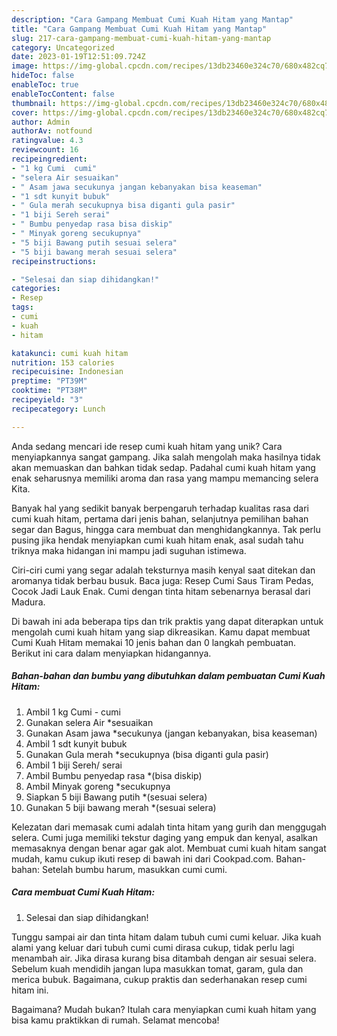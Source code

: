 ```yaml
---
description: "Cara Gampang Membuat Cumi Kuah Hitam yang Mantap"
title: "Cara Gampang Membuat Cumi Kuah Hitam yang Mantap"
slug: 217-cara-gampang-membuat-cumi-kuah-hitam-yang-mantap
category: Uncategorized
date: 2023-01-19T12:51:09.724Z
image: https://img-global.cpcdn.com/recipes/13db23460e324c70/680x482cq70/cumi-kuah-hitam-foto-resep-utama.jpg
hideToc: false
enableToc: true
enableTocContent: false
thumbnail: https://img-global.cpcdn.com/recipes/13db23460e324c70/680x482cq70/cumi-kuah-hitam-foto-resep-utama.jpg
cover: https://img-global.cpcdn.com/recipes/13db23460e324c70/680x482cq70/cumi-kuah-hitam-foto-resep-utama.jpg
author: Admin
authorAv: notfound
ratingvalue: 4.3
reviewcount: 16
recipeingredient:
- "1 kg Cumi  cumi"
- "selera Air sesuaikan"
- " Asam jawa secukunya jangan kebanyakan bisa keaseman"
- "1 sdt kunyit bubuk"
- " Gula merah secukupnya bisa diganti gula pasir"
- "1 biji Sereh serai"
- " Bumbu penyedap rasa bisa diskip"
- " Minyak goreng secukupnya"
- "5 biji Bawang putih sesuai selera"
- "5 biji bawang merah sesuai selera"
recipeinstructions:

- "Selesai dan siap dihidangkan!"
categories:
- Resep
tags:
- cumi
- kuah
- hitam

katakunci: cumi kuah hitam 
nutrition: 153 calories
recipecuisine: Indonesian
preptime: "PT39M"
cooktime: "PT38M"
recipeyield: "3"
recipecategory: Lunch

---
```





Anda sedang mencari ide resep cumi kuah hitam yang unik? Cara menyiapkannya sangat gampang. Jika salah mengolah maka hasilnya tidak akan memuaskan dan bahkan tidak sedap. Padahal cumi kuah hitam yang enak seharusnya memiliki aroma dan rasa yang mampu memancing selera Kita.





Banyak hal yang sedikit banyak berpengaruh terhadap kualitas rasa dari cumi kuah hitam, pertama dari jenis bahan, selanjutnya pemilihan bahan segar dan Bagus, hingga cara membuat dan menghidangkannya. Tak perlu pusing jika hendak menyiapkan cumi kuah hitam enak,      asal sudah tahu triknya maka hidangan ini mampu jadi suguhan istimewa.














Ciri-ciri cumi yang segar adalah teksturnya masih kenyal saat ditekan dan aromanya tidak berbau busuk. Baca juga: Resep Cumi Saus Tiram Pedas, Cocok Jadi Lauk Enak. Cumi dengan tinta hitam sebenarnya berasal dari Madura.






Di bawah ini ada beberapa tips dan trik praktis yang dapat diterapkan untuk mengolah cumi kuah hitam yang siap dikreasikan. Kamu dapat membuat Cumi Kuah Hitam memakai 10 jenis bahan dan 0 langkah pembuatan. Berikut ini cara dalam menyiapkan hidangannya.

<!--inarticleads1-->

##### Bahan-bahan dan bumbu yang dibutuhkan dalam pembuatan Cumi Kuah Hitam:

1. Ambil 1 kg Cumi - cumi
1. Gunakan selera Air *sesuaikan
1. Gunakan  Asam jawa *secukunya (jangan kebanyakan, bisa keaseman)
1. Ambil 1 sdt kunyit bubuk
1. Gunakan  Gula merah *secukupnya (bisa diganti gula pasir)
1. Ambil 1 biji Sereh/ serai
1. Ambil  Bumbu penyedap rasa *(bisa diskip)
1. Ambil  Minyak goreng *secukupnya
1. Siapkan 5 biji Bawang putih *(sesuai selera)
1. Gunakan 5 biji bawang merah *(sesuai selera)


Kelezatan dari memasak cumi adalah tinta hitam yang gurih dan menggugah selera. Cumi juga memiliki tekstur daging yang empuk dan kenyal, asalkan memasaknya dengan benar agar gak alot. Membuat cumi kuah hitam sangat mudah, kamu cukup ikuti resep di bawah ini dari Cookpad.com. Bahan-bahan: Setelah bumbu harum, masukkan cumi cumi. 

<!--inarticleads2-->

##### Cara membuat Cumi Kuah Hitam:


1. Selesai dan siap dihidangkan!

Tunggu sampai air dan tinta hitam dalam tubuh cumi cumi keluar. Jika kuah alami yang keluar dari tubuh cumi cumi dirasa cukup, tidak perlu lagi menambah air. Jika dirasa kurang bisa ditambah dengan air sesuai selera. Sebelum kuah mendidih jangan lupa masukkan tomat, garam, gula dan merica bubuk. Bagaimana, cukup praktis dan sederhanakan resep cumi hitam ini. 

Bagaimana? Mudah bukan? Itulah cara menyiapkan cumi kuah hitam yang bisa kamu praktikkan di rumah. Selamat mencoba!
